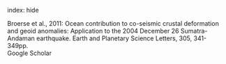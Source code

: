 index: hide

<div class="Citation">

  <div class="Citation-body">
    <div class="Citation-text">Broerse et al., 2011: Ocean contribution to co-seismic crustal deformation and geoid anomalies: Application to the 2004 December 26 Sumatra-Andaman earthquake. <span class="Article-journal">Earth and Planetary Science Letters, </span><span class="Article-volume">305, </span>341-349pp.</div>
    <div class="Citation-links">
      <div class="CitationLink" data-href="https://scholar.google.com/scholar?q=Ocean+contribution+to+co-seismic+crustal+deformation+and+geoid+anomalies%3A+Application+to+the+2004+December+26+Sumatra-Andaman+earthquake">
        <div class="CitationLink-icon CitationLink-Scholar"></div>
        <div class="CitationLink-text">Google Scholar</div>
      </div>
    </div>
  </div>
</div>


<div class="Citation-copy">

</div>